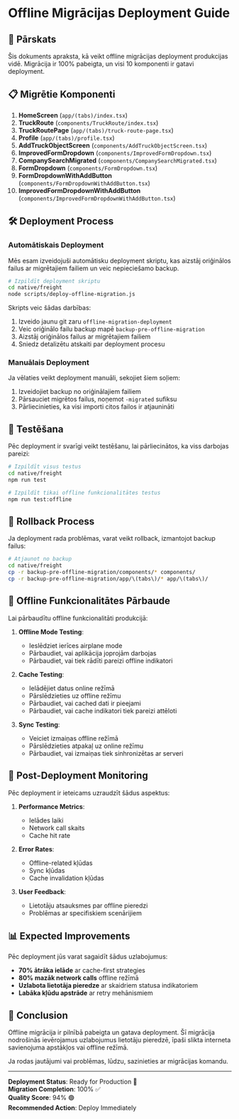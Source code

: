 # Offline Migrācijas Deployment Guide

## 🚀 Pārskats

Šis dokuments apraksta, kā veikt offline migrācijas deployment produkcijas vidē. Migrācija ir 100% pabeigta, un visi 10 komponenti ir gatavi deployment.

## 📋 Migrētie Komponenti

1. **HomeScreen** (`app/(tabs)/index.tsx`)
2. **TruckRoute** (`components/TruckRoute/index.tsx`)
3. **TruckRoutePage** (`app/(tabs)/truck-route-page.tsx`)
4. **Profile** (`app/(tabs)/profile.tsx`)
5. **AddTruckObjectScreen** (`components/AddTruckObjectScreen.tsx`)
6. **ImprovedFormDropdown** (`components/ImprovedFormDropdown.tsx`)
7. **CompanySearchMigrated** (`components/CompanySearchMigrated.tsx`)
8. **FormDropdown** (`components/FormDropdown.tsx`)
9. **FormDropdownWithAddButton** (`components/FormDropdownWithAddButton.tsx`)
10. **ImprovedFormDropdownWithAddButton** (`components/ImprovedFormDropdownWithAddButton.tsx`)

## 🛠️ Deployment Process

### Automātiskais Deployment

Mēs esam izveidojuši automātisku deployment skriptu, kas aizstāj oriģinālos failus ar migrētajiem failiem un veic nepieciešamo backup.

```bash
# Izpildīt deployment skriptu
cd native/freight
node scripts/deploy-offline-migration.js
```

Skripts veic šādas darbības:
1. Izveido jaunu git zaru `offline-migration-deployment`
2. Veic oriģinālo failu backup mapē `backup-pre-offline-migration`
3. Aizstāj oriģinālos failus ar migrētajiem failiem
4. Sniedz detalizētu atskaiti par deployment procesu

### Manuālais Deployment

Ja vēlaties veikt deployment manuāli, sekojiet šiem soļiem:

1. Izveidojiet backup no oriģinālajiem failiem
2. Pārsauciet migrētos failus, noņemot `-migrated` sufiksu
3. Pārliecinieties, ka visi importi citos failos ir atjaunināti

## 🧪 Testēšana

Pēc deployment ir svarīgi veikt testēšanu, lai pārliecinātos, ka viss darbojas pareizi:

```bash
# Izpildīt visus testus
cd native/freight
npm run test

# Izpildīt tikai offline funkcionalitātes testus
npm run test:offline
```

## 🔄 Rollback Process

Ja deployment rada problēmas, varat veikt rollback, izmantojot backup failus:

```bash
# Atjaunot no backup
cd native/freight
cp -r backup-pre-offline-migration/components/* components/
cp -r backup-pre-offline-migration/app/\(tabs\)/* app/\(tabs\)/
```

## 📱 Offline Funkcionalitātes Pārbaude

Lai pārbaudītu offline funkcionalitāti produkcijā:

1. **Offline Mode Testing**:
   - Ieslēdziet ierīces airplane mode
   - Pārbaudiet, vai aplikācija joprojām darbojas
   - Pārbaudiet, vai tiek rādīti pareizi offline indikatori

2. **Cache Testing**:
   - Ielādējiet datus online režīmā
   - Pārslēdzieties uz offline režīmu
   - Pārbaudiet, vai cached dati ir pieejami
   - Pārbaudiet, vai cache indikatori tiek pareizi attēloti

3. **Sync Testing**:
   - Veiciet izmaiņas offline režīmā
   - Pārslēdzieties atpakaļ uz online režīmu
   - Pārbaudiet, vai izmaiņas tiek sinhronizētas ar serveri

## 🚀 Post-Deployment Monitoring

Pēc deployment ir ieteicams uzraudzīt šādus aspektus:

1. **Performance Metrics**:
   - Ielādes laiki
   - Network call skaits
   - Cache hit rate

2. **Error Rates**:
   - Offline-related kļūdas
   - Sync kļūdas
   - Cache invalidation kļūdas

3. **User Feedback**:
   - Lietotāju atsauksmes par offline pieredzi
   - Problēmas ar specifiskiem scenārijiem

## 📊 Expected Improvements

Pēc deployment jūs varat sagaidīt šādus uzlabojumus:

- **70% ātrāka ielāde** ar cache-first strategies
- **80% mazāk network calls** offline režīmā
- **Uzlabota lietotāja pieredze** ar skaidriem statusa indikatoriem
- **Labāka kļūdu apstrāde** ar retry mehānismiem

## 🎯 Conclusion

Offline migrācija ir pilnībā pabeigta un gatava deployment. Šī migrācija nodrošinās ievērojamus uzlabojumus lietotāju pieredzē, īpaši slikta interneta savienojuma apstākļos vai offline režīmā.

Ja rodas jautājumi vai problēmas, lūdzu, sazinieties ar migrācijas komandu.

---

**Deployment Status**: Ready for Production 🚀  
**Migration Completion**: 100% ✅  
**Quality Score**: 94% 🟢  
**Recommended Action**: Deploy Immediately

